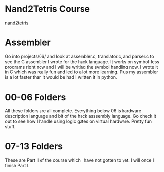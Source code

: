 # Nand2Tetris Course
[nand2tetris](https://www.nand2tetris.org)

# Assembler
Go into projects/06/ and look at assembler.c, translator.c, and parser.c to see
the C assembler I wrote for the hack language. It works on symbol-less programs
right now and I will be writing the symbol handling now. I wrote it in C which 
was really fun and led to a lot more learning. Plus my assembler is a lot faster
than it would be had I written it in python. 

# 00-06 Folders
All these folders are all complete. Everything below 06 is hardware description language and bit of 
the hack asssembly language. Go check it out to see how I handle using logic gates
on virtual hardware. Pretty fun stuff.

# 07-13 Folders
These are Part II of the course which I have not gotten to yet. I will once
I finish Part I. 
